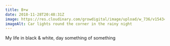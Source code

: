 ```yaml
---
title: B+w
date: 2018-11-28T20:48:31Z
image: https://res.cloudinary.com/growdigital/image/upload/w_736/v1543435533/night-light-9EB4DEAC.jpg
imageAlt: Car lights round the corner in the rainy night
---
```


My life in black & white, day something of something
